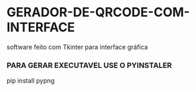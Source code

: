 # GERADOR-DE-QRCODE-COM-INTERFACE
software feito com Tkinter para interface gráfica


### PARA GERAR EXECUTAVEL USE O PYINSTALER

pip install pypng
